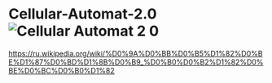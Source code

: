 # Cellular-Automat-2.0![Cellular Automat 2 0](https://user-images.githubusercontent.com/103965129/184854520-28622940-a145-4042-bbc8-1f6f6e3e388d.png)
https://ru.wikipedia.org/wiki/%D0%9A%D0%BB%D0%B5%D1%82%D0%BE%D1%87%D0%BD%D1%8B%D0%B9_%D0%B0%D0%B2%D1%82%D0%BE%D0%BC%D0%B0%D1%82
